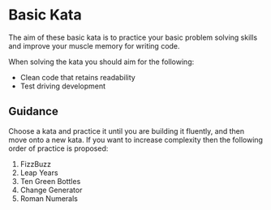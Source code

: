 # Basic Kata

The aim of these basic kata is to practice your basic problem solving skills and improve your muscle memory for writing code.

When solving the kata you should aim for the following:

- Clean code that retains readability
- Test driving development

## Guidance

Choose a kata and practice it until you are building it fluently, and then move onto a new kata. If you want to increase complexity then the following order of practice is proposed:

1. FizzBuzz
2. Leap Years
3. Ten Green Bottles
4. Change Generator
5. Roman Numerals

